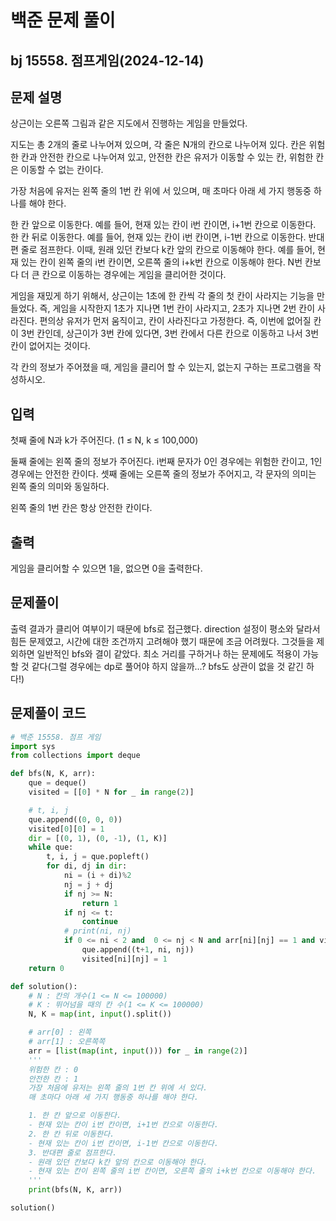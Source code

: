 # 백준 문제 풀이

## bj 15558. 점프게임(2024-12-14)

## 문제 설명

상근이는 오른쪽 그림과 같은 지도에서 진행하는 게임을 만들었다.

지도는 총 2개의 줄로 나누어져 있으며, 각 줄은 N개의 칸으로 나누어져 있다. 칸은 위험한 칸과 안전한 칸으로 나누어져 있고, 안전한 칸은 유저가 이동할 수 있는 칸, 위험한 칸은 이동할 수 없는 칸이다.

가장 처음에 유저는 왼쪽 줄의 1번 칸 위에 서 있으며, 매 초마다 아래 세 가지 행동중 하나를 해야 한다.

한 칸 앞으로 이동한다. 예를 들어, 현재 있는 칸이 i번 칸이면, i+1번 칸으로 이동한다.
한 칸 뒤로 이동한다. 예를 들어, 현재 있는 칸이 i번 칸이면, i-1번 칸으로 이동한다.
반대편 줄로 점프한다. 이때, 원래 있던 칸보다 k칸 앞의 칸으로 이동해야 한다. 예를 들어, 현재 있는 칸이 왼쪽 줄의 i번 칸이면, 오른쪽 줄의 i+k번 칸으로 이동해야 한다.
N번 칸보다 더 큰 칸으로 이동하는 경우에는 게임을 클리어한 것이다.

게임을 재밌게 하기 위해서, 상근이는 1초에 한 칸씩 각 줄의 첫 칸이 사라지는 기능을 만들었다. 즉, 게임을 시작한지 1초가 지나면 1번 칸이 사라지고, 2초가 지나면 2번 칸이 사라진다. 편의상 유저가 먼저 움직이고, 칸이 사라진다고 가정한다. 즉, 이번에 없어질 칸이 3번 칸인데, 상근이가 3번 칸에 있다면, 3번 칸에서 다른 칸으로 이동하고 나서 3번 칸이 없어지는 것이다.

각 칸의 정보가 주어졌을 때, 게임을 클리어 할 수 있는지, 없는지 구하는 프로그램을 작성하시오.

## 입력

첫째 줄에 N과 k가 주어진다. (1 ≤ N, k ≤ 100,000)

둘째 줄에는 왼쪽 줄의 정보가 주어진다. i번째 문자가 0인 경우에는 위험한 칸이고, 1인 경우에는 안전한 칸이다. 셋째 줄에는 오른쪽 줄의 정보가 주어지고, 각 문자의 의미는 왼쪽 줄의 의미와 동일하다.

왼쪽 줄의 1번 칸은 항상 안전한 칸이다.

## 출력

게임을 클리어할 수 있으면 1을, 없으면 0을 출력한다.

## 문제풀이

출력 결과가 클리어 여부이기 때문에 bfs로 접근했다. direction 설정이 평소와 달라서 힘든 문제였고, 시간에 대한 조건까지 고려해야 했기 때문에 조금 어려웠다. 그것들을 제외하면 일반적인 bfs와 결이 같았다.
최소 거리를 구하거나 하는 문제에도 적용이 가능할 것 같다(그럴 경우에는 dp로 풀어야 하지 않을까...? bfs도 상관이 없을 것 같긴 하다!)

## 문제풀이 코드

```python
# 백준 15558. 점프 게임
import sys
from collections import deque

def bfs(N, K, arr):
    que = deque()
    visited = [[0] * N for _ in range(2)]

    # t, i, j
    que.append((0, 0, 0))
    visited[0][0] = 1
    dir = [(0, 1), (0, -1), (1, K)]
    while que:
        t, i, j = que.popleft()
        for di, dj in dir:
            ni = (i + di)%2
            nj = j + dj
            if nj >= N:
                return 1
            if nj <= t:
                continue
            # print(ni, nj)
            if 0 <= ni < 2 and  0 <= nj < N and arr[ni][nj] == 1 and visited[ni][nj] == 0:
                que.append((t+1, ni, nj))
                visited[ni][nj] = 1
    return 0

def solution():
    # N : 칸의 개수(1 <= N <= 100000)
    # K : 뛰어넘을 때의 칸 수(1 <= K <= 100000)
    N, K = map(int, input().split())

    # arr[0] : 왼쪽
    # arr[1] : 오른쪽쪽
    arr = [list(map(int, input())) for _ in range(2)]
    '''
    위험한 칸 : 0
    안전한 칸 : 1
    가장 처음에 유저는 왼쪽 줄의 1번 칸 위에 서 있다.
    매 초마다 아래 세 가지 행동중 하나를 해야 한다.

    1. 한 칸 앞으로 이동한다.
    - 현재 있는 칸이 i번 칸이면, i+1번 칸으로 이동한다.
    2. 한 칸 뒤로 이동한다.
    - 현재 있는 칸이 i번 칸이면, i-1번 칸으로 이동한다.
    3. 반대편 줄로 점프한다.
    - 원래 있던 칸보다 k칸 앞의 칸으로 이동해야 한다.
    - 현재 있는 칸이 왼쪽 줄의 i번 칸이면, 오른쪽 줄의 i+k번 칸으로 이동해야 한다.
    '''
    print(bfs(N, K, arr))

solution()
```
